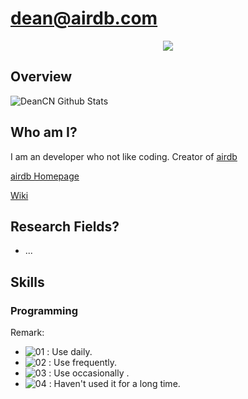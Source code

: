 # dean@airdb.com

<div align="center"><img src="https://s1.ax1x.com/2020/07/22/U7AME6.png" /></div>

## Overview

![DeanCN Github Stats](https://github-readme-stats.vercel.app/api?username=deancn&show_icons=true)


## Who am I?
I am an developer who not like coding.
Creator of [airdb](https://github.com/airdb)

[airdb Homepage](https://www.airdb.com)

[Wiki](https://airdb-wiki.gitub.io)

## Research Fields?
  - ...
  
## Skills

### Programming



Remark:
 - ![01](https://s1.ax1x.com/2020/07/22/U74gZ6.png) : Use daily.
 - ![02](https://s1.ax1x.com/2020/07/22/U746qx.png) : Use frequently.
 - ![03](https://s1.ax1x.com/2020/07/22/U74ys1.png) : Use occasionally .
 - ![04](https://s1.ax1x.com/2020/07/22/U74sMR.png) : Haven't used it for a long time.
